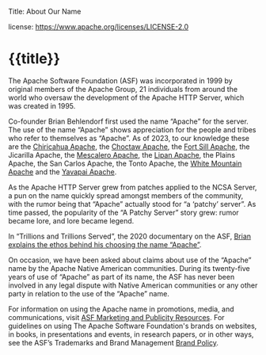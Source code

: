 Title: About Our Name

license: https://www.apache.org/licenses/LICENSE-2.0

# {{title}}

The Apache Software Foundation (ASF) was incorporated in 1999 by original members of the Apache Group, 21 individuals from around the world who oversaw the development of the Apache HTTP Server, which was created in 1995.

Co-founder Brian Behlendorf first used the name “Apache” for the server. The use of the name “Apache” shows appreciation for the people and tribes who refer to themselves as “Apache”.  As of 2023, to our knowledge these are the [Chiricahua Apache](https://camnnation.org/), the [Choctaw Apache](https://choctawapachetribeebarb.org/), the [Fort Sill Apache](https://fortsillapache-nsn.gov/), the Jicarilla Apache, the [Mescalero Apache](https://mescaleroapachetribe.com/), the [Lipan Apache](http://www.lipanapache.org/), the Plains Apache, the San Carlos Apache, the Tonto Apache, the [White Mountain Apache](http://www.wmat.nsn.us/) and the [Yavapai Apache](https://yavapai-apache.org/).

As the Apache HTTP Server grew from patches applied to the NCSA Server, a pun on the name quickly spread amongst members of the community, with the rumor being that “Apache” actually stood for “a ‘patchy’ server”. As time passed, the popularity of the “A Patchy Server” story grew: rumor became lore, and lore became legend.

In “Trillions and Trillions Served”, the 2020 documentary on the ASF, [Brian explains the ethos behind his choosing the name “Apache”](https://youtu.be/JUt2nb0mgwg?t=249).

On occasion, we have been asked about claims about use of the “Apache” name by the Apache Native American communities. During its twenty-five years of use of “Apache” as part of its name, the ASF has never been involved in any legal dispute with Native American communities or any other party in relation to the use of the “Apache” name.

For information on using the Apache name in promotions, media, and communications, visit [ASF Marketing and Publicity Resources](/press). For guidelines on using The Apache Software Foundation's brands on websites, in books, in presentations and events, in research papers, or in other ways, see the ASF’s Trademarks and Brand Management [Brand Policy](/foundation/marks).

